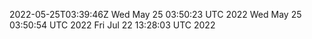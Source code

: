 2022-05-25T03:39:46Z
Wed May 25 03:50:23 UTC 2022
Wed May 25 03:50:54 UTC 2022
Fri Jul 22 13:28:03 UTC 2022
